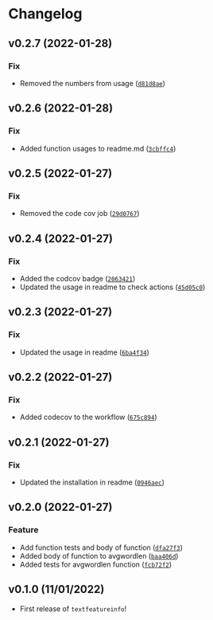 # Changelog

<!--next-version-placeholder-->

## v0.2.7 (2022-01-28)
### Fix
* Removed the numbers from usage ([`d81d8ae`](https://github.com/UBC-MDS/textfeatureinfo/commit/d81d8aed44a0b95c61fabb057f9d1f7d7a073192))

## v0.2.6 (2022-01-28)
### Fix
* Added function usages to readme.md ([`3cbffc4`](https://github.com/UBC-MDS/textfeatureinfo/commit/3cbffc4b70abfe0554cf9eb4e3fab08a664b2419))

## v0.2.5 (2022-01-27)
### Fix
* Removed the code cov job ([`29d0767`](https://github.com/UBC-MDS/textfeatureinfo/commit/29d0767cf2562035e0040c3e0253b36701a5328c))

## v0.2.4 (2022-01-27)
### Fix
* Added the codcov badge ([`2063421`](https://github.com/UBC-MDS/textfeatureinfo/commit/2063421bdd86bde32349834a78d095f0a73f0648))
* Updated the usage in readme to check actions ([`45d05c0`](https://github.com/UBC-MDS/textfeatureinfo/commit/45d05c066c450511320853132f4f98f2e75c496e))

## v0.2.3 (2022-01-27)
### Fix
* Updated the usage in readme ([`6ba4f34`](https://github.com/UBC-MDS/textfeatureinfo/commit/6ba4f34c6f9a1fc9089a4d7dfa6799577efb14f8))

## v0.2.2 (2022-01-27)
### Fix
* Added codecov to the workflow ([`675c894`](https://github.com/UBC-MDS/textfeatureinfo/commit/675c8942ae0734b00c2d164e4768f11a877a896e))

## v0.2.1 (2022-01-27)
### Fix
* Updated the installation in readme ([`0946aec`](https://github.com/UBC-MDS/textfeatureinfo/commit/0946aec5aec747cd52632495b76b6330c0edc796))

## v0.2.0 (2022-01-27)
### Feature
* Add function tests and body of function ([`dfa27f3`](https://github.com/UBC-MDS/textfeatureinfo/commit/dfa27f35bf48914afa4b74ad4e54fb2d48313741))
* Added body of function to avgwordlen ([`baa406d`](https://github.com/UBC-MDS/textfeatureinfo/commit/baa406de628addec54f15f2eed0e9b48aead3ab1))
* Added tests for avgwordlen function ([`fcb72f2`](https://github.com/UBC-MDS/textfeatureinfo/commit/fcb72f261731788484e4c99d322973afc6a48cdb))

## v0.1.0 (11/01/2022)

- First release of `textfeatureinfo`!